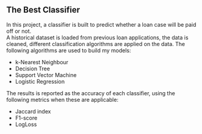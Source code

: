 ## The Best Classifier
In this project, a classifier is built to predict whether a loan case will be paid off or not. <br>
A historical dataset is loaded from previous loan applications, the data is cleaned,  different classification algorithms are applied on the data. The following algorithms are used to build my models:
- k-Nearest Neighbour
- Decision Tree
- Support Vector Machine
- Logistic Regression<br>


The results is reported as the accuracy of each classifier, using the following metrics when these are applicable:
- Jaccard index
- F1-score
- LogLoss
 


